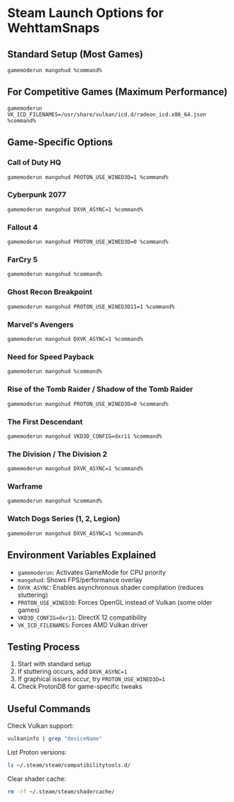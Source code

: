 # Steam Launch Options for WehttamSnaps

## Standard Setup (Most Games)
```
gamemoderun mangohud %command%
```

## For Competitive Games (Maximum Performance)
```
gamemoderun VK_ICD_FILENAMES=/usr/share/vulkan/icd.d/radeon_icd.x86_64.json %command%
```

## Game-Specific Options

### Call of Duty HQ
```
gamemoderun mangohud PROTON_USE_WINED3D=1 %command%
```

### Cyberpunk 2077
```
gamemoderun mangohud DXVK_ASYNC=1 %command%
```

### Fallout 4
```
gamemoderun mangohud PROTON_USE_WINED3D=0 %command%
```

### FarCry 5
```
gamemoderun mangohud %command%
```

### Ghost Recon Breakpoint
```
gamemoderun mangohud PROTON_USE_WINED3D11=1 %command%
```

### Marvel's Avengers
```
gamemoderun mangohud DXVK_ASYNC=1 %command%
```

### Need for Speed Payback
```
gamemoderun mangohud %command%
```

### Rise of the Tomb Raider / Shadow of the Tomb Raider
```
gamemoderun mangohud PROTON_USE_WINED3D=0 %command%
```

### The First Descendant
```
gamemoderun mangohud VKD3D_CONFIG=dxr11 %command%
```

### The Division / The Division 2
```
gamemoderun mangohud DXVK_ASYNC=1 %command%
```

### Warframe
```
gamemoderun mangohud %command%
```

### Watch Dogs Series (1, 2, Legion)
```
gamemoderun mangohud DXVK_ASYNC=1 %command%
```

## Environment Variables Explained

- `gamemoderun`: Activates GameMode for CPU priority
- `mangohud`: Shows FPS/performance overlay
- `DXVK_ASYNC`: Enables asynchronous shader compilation (reduces stuttering)
- `PROTON_USE_WINED3D`: Forces OpenGL instead of Vulkan (some older games)
- `VKD3D_CONFIG=dxr11`: DirectX 12 compatibility
- `VK_ICD_FILENAMES`: Forces AMD Vulkan driver

## Testing Process

1. Start with standard setup
2. If stuttering occurs, add `DXVK_ASYNC=1`
3. If graphical issues occur, try `PROTON_USE_WINED3D=1`
4. Check ProtonDB for game-specific tweaks

## Useful Commands

Check Vulkan support:
```bash
vulkaninfo | grep "deviceName"
```

List Proton versions:
```bash
ls ~/.steam/steam/compatibilitytools.d/
```

Clear shader cache:
```bash
rm -rf ~/.steam/steam/shadercache/
```
